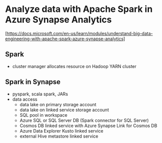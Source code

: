 # Analyze data with Apache Spark in Azure Synapse Analytics
[https://docs.microsoft.com/en-us/learn/modules/understand-big-data-engineering-with-apache-spark-azure-synapse-analytics]

## Spark
- cluster manager allocates resource on Hadoop YARN cluster

## Spark in Synapse
- pyspark, scala spark, JARs
- data access
  - data lake on primary storage account
  - data lake on linked service storage account
  - SQL pool in workspace
  - Azure SQL or SQL Server DB (Spark connector for SQL Server)
  - Cosmos DB linked service with Azure Synapse Link for Cosmos DB
  - Azure Data Explorer Kusto linked service
  - external Hive metastore linked service